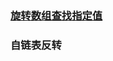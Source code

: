 ### [旋转数组查找指定值](https://blog.csdn.net/MDreamlove/article/details/82699400?ops_request_misc=%257B%2522request%255Fid%2522%253A%2522161813031216780255270424%2522%252C%2522scm%2522%253A%252220140713.130102334..%2522%257D&request_id=161813031216780255270424&biz_id=0&utm_medium=distribute.pc_search_result.none-task-blog-2~all~baidu_landing_v2~default-1-82699400.pc_search_result_no_baidu_js&utm_term=%E6%97%8B%E8%BD%AC%E6%95%B0%E7%BB%84%E6%89%BE)


### 自链表反转

